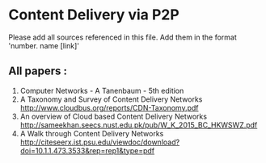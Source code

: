 # Content Delivery via P2P

Please add all sources referenced in this file.
Add them in the format 'number. name [link]'

## All papers :

1. Computer Networks - A Tanenbaum - 5th edition
2. A Taxonomy and Survey of Content Delivery Networks http://www.cloudbus.org/reports/CDN-Taxonomy.pdf
3. An overview of Cloud based Content Delivery Networks http://sameekhan.seecs.nust.edu.pk/pub/W_K_2015_BC_HKWSWZ.pdf
4. A Walk through Content Delivery Networks http://citeseerx.ist.psu.edu/viewdoc/download?doi=10.1.1.473.3533&rep=rep1&type=pdf

